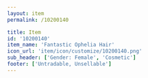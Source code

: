 ```yaml
---
layout: item
permalink: /10200140

title: Item
id: '10200140'
item_name: 'Fantastic Ophelia Hair'
icon_url: 'item/icon/customize/10200140.png'
sub_header: ['Gender: Female', 'Cosmetic']
footer: ['Untradable, Unsellable']
---
```

